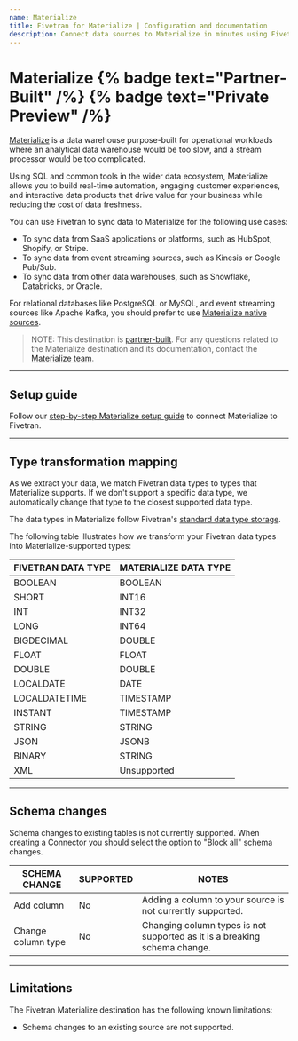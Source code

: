 ```yaml
---
name: Materialize
title: Fivetran for Materialize | Configuration and documentation
description: Connect data sources to Materialize in minutes using Fivetran. Explore documentation and start syncing your applications and events.
---
```


# Materialize {% badge text="Partner-Built" /%} {% badge text="Private Preview" /%}

[Materialize](https://materialize.com) is a data warehouse purpose-built for operational workloads where an analytical data warehouse would be too slow, and a stream processor would be too complicated.

Using SQL and common tools in the wider data ecosystem, Materialize allows you to build real-time automation, engaging customer experiences, and interactive data products that drive value for your business while reducing the cost of data freshness.

You can use Fivetran to sync data to Materialize for the following use cases:

- To sync data from SaaS applications or platforms, such as HubSpot, Shopify, or Stripe.
- To sync data from event streaming sources, such as Kinesis or Google Pub/Sub.
- To sync data from other data warehouses, such as Snowflake, Databricks, or Oracle.

For relational databases like PostgreSQL or MySQL, and event streaming sources like Apache Kafka, you should prefer to use [Materialize native sources](https://materialize.com/docs/sql/create-source/).

> NOTE: This destination is [partner-built](/docs/partner-built-program). For any questions related to the Materialize destination and its documentation, contact the [Materialize team](mailto:support@materialize.com).

----

## Setup guide

Follow our [step-by-step Materialize setup guide](/docs/destinations/materialize/setup-guide) to connect Materialize to Fivetran.

----

## Type transformation mapping

As we extract your data, we match Fivetran data types to types that Materialize supports. If we don't support a specific data type, we automatically change that type to the closest supported data type.

The data types in Materialize follow Fivetran's [standard data type storage](/docs/destinations#datatypes).

The following table illustrates how we transform your Fivetran data types into Materialize-supported types:

| FIVETRAN DATA TYPE | MATERIALIZE DATA TYPE |
|--------------------|-----------------------|
| BOOLEAN            | BOOLEAN               |
| SHORT              | INT16                 |
| INT                | INT32                 |
| LONG               | INT64                 |
| BIGDECIMAL         | DOUBLE                |
| FLOAT              | FLOAT                 |
| DOUBLE             | DOUBLE                |
| LOCALDATE          | DATE                  |
| LOCALDATETIME      | TIMESTAMP             |
| INSTANT            | TIMESTAMP             |
| STRING             | STRING                |
| JSON               | JSONB                 |
| BINARY             | STRING                |
| XML                | Unsupported           |

----

## Schema changes

Schema changes to existing tables is not currently supported. When creating a Connector you should select the option to "Block all" schema changes.

| SCHEMA CHANGE      | SUPPORTED | NOTES                                                                                                     |
|--------------------|-----------|-----------------------------------------------------------------------------------------------------------|
| Add column         | No        | Adding a column to your source is not currently supported.                                                |
| Change column type | No        | Changing column types is not supported as it is a breaking schema change.                                 |

---

## Limitations

The Fivetran Materialize destination has the following known limitations:

- Schema changes to an existing source are not supported.
